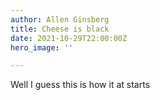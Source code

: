 ```yaml
---
author: Allen Ginsberg
title: Cheese is black
date: 2021-10-29T22:00:00Z
hero_image: ''

---
```

Well I guess this is how it at starts